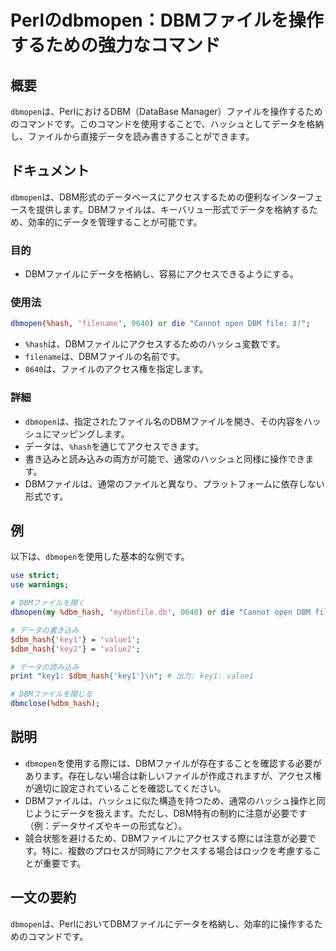 <!--
Meta Description: # Perlのdbmopen：DBMファイルを操作するための強力なコマンド ## 概要 `dbmopen`は、PerlにおけるDBM（DataBase Manager）ファイルを操作するためのコマンドです。このコマンドを使用することで、ハッシュとしてデータを格納し、ファイルから直接データを読み書きす...
Meta Keywords: dbmopen, dbm_hash, key1, dbmファイルは, hash
-->

# Perlのdbmopen：DBMファイルを操作するための強力なコマンド

## 概要
`dbmopen`は、PerlにおけるDBM（DataBase Manager）ファイルを操作するためのコマンドです。このコマンドを使用することで、ハッシュとしてデータを格納し、ファイルから直接データを読み書きすることができます。

## ドキュメント
`dbmopen`は、DBM形式のデータベースにアクセスするための便利なインターフェースを提供します。DBMファイルは、キーバリュー形式でデータを格納するため、効率的にデータを管理することが可能です。

### 目的
- DBMファイルにデータを格納し、容易にアクセスできるようにする。

### 使用法
```perl
dbmopen(%hash, 'filename', 0640) or die "Cannot open DBM file: $!";
```

- `%hash`は、DBMファイルにアクセスするためのハッシュ変数です。
- `filename`は、DBMファイルの名前です。
- `0640`は、ファイルのアクセス権を指定します。

### 詳細
- `dbmopen`は、指定されたファイル名のDBMファイルを開き、その内容をハッシュにマッピングします。
- データは、`%hash`を通じてアクセスできます。
- 書き込みと読み込みの両方が可能で、通常のハッシュと同様に操作できます。
- DBMファイルは、通常のファイルと異なり、プラットフォームに依存しない形式です。

## 例
以下は、`dbmopen`を使用した基本的な例です。

```perl
use strict;
use warnings;

# DBMファイルを開く
dbmopen(my %dbm_hash, 'mydbmfile.db', 0640) or die "Cannot open DBM file: $!";

# データの書き込み
$dbm_hash{'key1'} = 'value1';
$dbm_hash{'key2'} = 'value2';

# データの読み込み
print "key1: $dbm_hash{'key1'}\n"; # 出力: key1: value1

# DBMファイルを閉じる
dbmclose(%dbm_hash);
```

## 説明
- `dbmopen`を使用する際には、DBMファイルが存在することを確認する必要があります。存在しない場合は新しいファイルが作成されますが、アクセス権が適切に設定されていることを確認してください。
- DBMファイルは、ハッシュに似た構造を持つため、通常のハッシュ操作と同じようにデータを扱えます。ただし、DBM特有の制約に注意が必要です（例：データサイズやキーの形式など）。
- 競合状態を避けるため、DBMファイルにアクセスする際には注意が必要です。特に、複数のプロセスが同時にアクセスする場合はロックを考慮することが重要です。

## 一文の要約
`dbmopen`は、PerlにおいてDBMファイルにデータを格納し、効率的に操作するためのコマンドです。